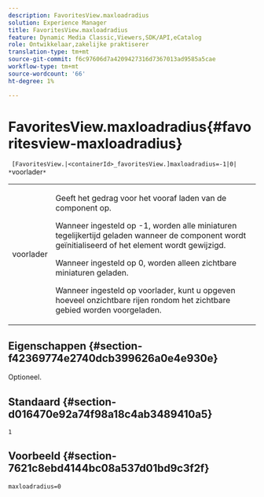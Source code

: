 ```yaml
---
description: FavoritesView.maxloadradius
solution: Experience Manager
title: FavoritesView.maxloadradius
feature: Dynamic Media Classic,Viewers,SDK/API,eCatalog
role: Ontwikkelaar,zakelijke praktiserer
translation-type: tm+mt
source-git-commit: f6c97606d7a4209427316d7367013ad9585a5cae
workflow-type: tm+mt
source-wordcount: '66'
ht-degree: 1%

---
```



# FavoritesView.maxloadradius{#favoritesview-maxloadradius}

` [FavoritesView.|<containerId>_favoritesView.]maxloadradius=-1|0| *`voorlader`*`

<table id="table_2B109D2F91E64B5382B31921C3780FA5"> 
 <tbody> 
  <tr> 
   <td colname="col1"> <p><span class="codeph"><span class="varname"> voorlader</span></span> </p> </td> 
   <td colname="col2"> <p> Geeft het gedrag voor het vooraf laden van de component op. </p> <p>Wanneer ingesteld op <span class="codeph"> -1</span>, worden alle miniaturen tegelijkertijd geladen wanneer de component wordt geïnitialiseerd of het element wordt gewijzigd. </p> <p>Wanneer ingesteld op <span class="codeph"> 0</span>, worden alleen zichtbare miniaturen geladen. </p> <p> Wanneer ingesteld op <span class="codeph"><span class="varname"> voorlader</span></span>, kunt u opgeven hoeveel onzichtbare rijen rondom het zichtbare gebied worden voorgeladen. </p> </td> 
  </tr> 
 </tbody> 
</table>

## Eigenschappen {#section-f42369774e2740dcb399626a0e4e930e}

Optioneel.

## Standaard {#section-d016470e92a74f98a18c4ab3489410a5}

`1`

## Voorbeeld {#section-7621c8ebd4144bc08a537d01bd9c3f2f}

`maxloadradius=0`
